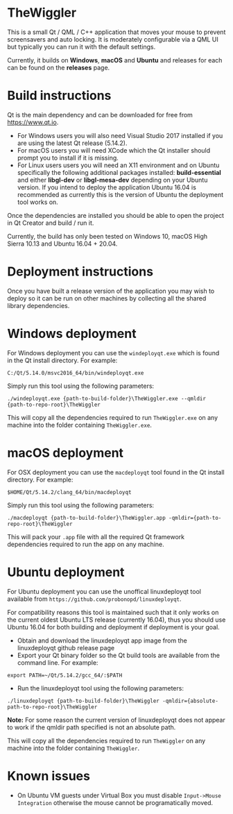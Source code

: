 # TheWiggler

This is a small Qt / QML / C++  application that moves your mouse to prevent screensavers and auto locking. It is moderately configurable via a QML UI but typically you can run it with the default settings.

Currently, it builds on **Windows**, **macOS** and **Ubuntu** and releases for each can be found on the **releases** page.

# Build instructions

Qt is the main dependency and can be downloaded for free from https://www.qt.io. 

- For Windows users you will also need Visual Studio 2017 installed if you are using the latest Qt release (5.14.2).
- For macOS users you will need XCode which the Qt installer should prompt you to install if it is missing.
- For Linux users users you will need an X11 environment and on Ubuntu specifically the following additional packages installed: **build-essential** and either **libgl-dev** or **libgl-mesa-dev** depending on your Ubuntu version. If you intend to deploy the application Ubuntu 16.04 is recommended as currently this is the version of Ubuntu the deployment tool works on.

Once the dependencies are installed you should be able to open the project in Qt Creator and build / run it.

Currently, the build has only been tested on Windows 10, macOS High Sierra 10.13 and Ubuntu 16.04 + 20.04.

# Deployment instructions

Once you have built a release version of the application you may wish to deploy so it can be run on other machines by collecting all the shared library dependencies.

# Windows deployment

For Windows deployment you can use the `windeployqt.exe` which is found in the Qt install directory. For example:

```
C:/Qt/5.14.0/msvc2016_64/bin/windeployqt.exe
```

Simply run this tool using the following parameters:

```
./windeployqt.exe {path-to-build-folder}\TheWiggler.exe --qmldir {path-to-repo-root}\TheWiggler
```
	
This will copy all the dependencies required to run `TheWiggler.exe` on any machine into the folder containing `TheWiggler.exe`.

# macOS deployment

For OSX deployment you can use the `macdeployqt` tool found in the Qt install directory. For example:

```
$HOME/Qt/5.14.2/clang_64/bin/macdeployqt
```
	
Simply run this tool using the following parameters:

```
./macdeployqt {path-to-build-folder}\TheWiggler.app -qmldir={path-to-repo-root}\TheWiggler
```
	
This will pack your `.app` file with all the required Qt framework dependencies required to run the app on any machine.

# Ubuntu deployment

For Ubuntu deployment you can use the unoffical linuxdeployqt tool available from `https://github.com/probonopd/linuxdeployqt`.

For compatibility reasons this tool is maintained such that it only works on the current oldest Ubuntu LTS release (currently 16.04), thus you should use Ubuntu 16.04 for both building and deployment if deployment is your goal.

- Obtain and download the linuxdeployqt app image from the linuxdeployqt github release page
- Export your Qt binary folder so the Qt build tools are available from the command line. For example:
```
export PATH=~/Qt/5.14.2/gcc_64/:$PATH
```
- Run the linuxdeployqt tool using the following parameters:
```
./linuxdeployqt {path-to-build-folder}\TheWiggler -qmldir={absolute-path-to-repo-root}\TheWiggler
```
**Note:** For some reason the current version of linuxdeployqt does not appear to work if the qmldir path specified is not an absolute path.

This will copy all the dependencies required to run `TheWiggler` on any machine into the folder containing `TheWiggler`.

# Known issues

- On Ubuntu VM guests under Virtual Box you must disable `Input->Mouse Integration` otherwise the mouse cannot be programatically moved.
